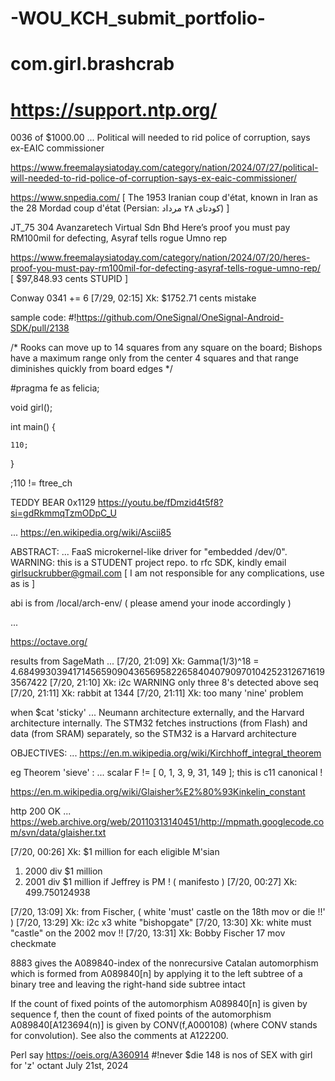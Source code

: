 # -WOU_KCH_submit_portfolio-
# com.girl.brashcrab
# https://support.ntp.org/

0036 of $1000.00
...
Political will needed to rid police of corruption, says ex-EAIC commissioner

https://www.freemalaysiatoday.com/category/nation/2024/07/27/political-will-needed-to-rid-police-of-corruption-says-ex-eaic-commissioner/

https://www.snpedia.com/
[ The 1953 Iranian coup d'état, known in Iran as the 28 Mordad coup d'état (Persian: کودتای ۲۸ مرداد) ]

JT_75 304 Avanzaretech Virtual Sdn Bhd
Here’s proof you must pay RM100mil for defecting, Asyraf tells rogue Umno rep

https://www.freemalaysiatoday.com/category/nation/2024/07/20/heres-proof-you-must-pay-rm100mil-for-defecting-asyraf-tells-rogue-umno-rep/
[ $97,848.93 cents STUPID ]

Conway 0341 += 6
[7/29, 02:15] Xk: $1752.71 cents mistake

sample code:
#!https://github.com/OneSignal/OneSignal-Android-SDK/pull/2138

/* Rooks can move up to 14 squares from any square on the board; Bishops have a maximum range only from the center 4 squares and that range diminishes quickly from board edges */

#pragma fe as felicia;

 void girl();

 int main() {

    110;

 }

 ;110 != ftree_ch

TEDDY BEAR 0x1129
https://youtu.be/fDmzid4t5f8?si=gdRkmmqTzmODpC_U

...
https://en.wikipedia.org/wiki/Ascii85

ABSTRACT:
... FaaS microkernel-like driver for "embedded /dev/0". WARNING: this is a STUDENT project repo.
to rfc SDK, kindly email girlsuckrubber@gmail.com
[ I am not responsible for any complications, use as is ]  

abi is from /local/arch-env/
( please amend your inode accordingly )

...

https://octave.org/

results from SageMath
...
[7/20, 21:09] Xk: Gamma(1/3)^18 = 4.684993039417145659090436569582265840407909701042523126716193567422
[7/20, 21:10] Xk: i2c WARNING only three 8's detected above seq
[7/20, 21:11] Xk: rabbit at 1344
[7/20, 21:11] Xk: too many 'nine' problem

when $cat 'sticky'
...
Neumann architecture externally, and the Harvard architecture internally. The STM32 fetches instructions (from Flash) and data (from SRAM) separately, so the STM32 is a Harvard architecture

OBJECTIVES:
...
https://en.m.wikipedia.org/wiki/Kirchhoff_integral_theorem

eg Theorem 'sieve' :
...
scalar F != [ 0, 1, 3, 9, 31, 149 ]; this is c11 canonical !

https://en.m.wikipedia.org/wiki/Glaisher%E2%80%93Kinkelin_constant

http 200 OK
...
https://web.archive.org/web/20110313140451/http://mpmath.googlecode.com/svn/data/glaisher.txt

[7/20, 00:26] Xk: $1 million for each eligible M'sian
1) 2000 div $1 million
3) 2001 div $1 million
if Jeffrey is PM ! ( manifesto )
[7/20, 00:27] Xk: 499.750124938

[7/20, 13:09] Xk: from Fischer, ( white 'must' castle on the 18th mov or die !!' )
[7/20, 13:29] Xk: i2c x3 white "bishopgate"
[7/20, 13:30] Xk: white must "castle" on the 2002 mov !!
[7/20, 13:31] Xk: Bobby Fischer 17 mov checkmate

8883 gives the A089840-index of the nonrecursive Catalan automorphism which is formed from A089840[n] by applying it to the left subtree of a binary tree and leaving the right-hand side subtree intact

If the count of fixed points of the automorphism A089840[n] is given by sequence f, then the count of fixed points of the automorphism A089840[A123694(n)] is given by CONV(f,A000108) (where CONV stands for convolution). See also the comments at A122200.

Perl say https://oeis.org/A360914 #!never $die
148 is nos of SEX with girl for 'z' octant July 21st, 2024